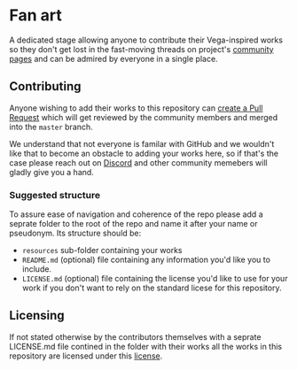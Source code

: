 # Fan art
A dedicated stage allowing anyone to contribute their Vega-inspired works so they don't get lost in the fast-moving threads on project's [community pages](https://linktr.ee/vegaprotocol) and can be admired by everyone in a single place.

## Contributing
Anyone wishing to add their works to this repository can [create a Pull Request](https://docs.github.com/en/github/collaborating-with-pull-requests/proposing-changes-to-your-work-with-pull-requests/creating-a-pull-requests) which will get reviewed by the community members and merged into the `master` branch. 

We understand that not everyone is familar with GitHub and we wouldn't like that to become an obstacle to adding your works here, so if that's the case please reach out on [Discord](https://discord.com/invite/ZNEMCYd) and other community memebers will gladly give you a hand.

### Suggested structure
To assure ease of navigation and coherence of the repo please add a seprate folder to the root of the repo and name it after your name or pseudonym. Its structure should be:
  - `resources` sub-folder containing your works
  - `README.md` (optional) file containing any information you'd like you to include.
  - `LICENSE.md` (optional) file containing the license you'd like to use for your work if you don't want to rely on the standard licese for this repository. 

## Licensing
If not stated otherwise by the contributors themselves with a seprate LICENSE.md file contined in the folder with their works all the works in this repository are licensed under this [license](LICENSE.md).
